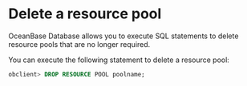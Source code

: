 Delete a resource pool 
===========================================

OceanBase Database allows you to execute SQL statements to delete resource pools that are no longer required. 

You can execute the following statement to delete a resource pool:

```sql
obclient> DROP RESOURCE POOL poolname;
```


